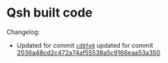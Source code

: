 # Qsh built code
Changelog:
- Updated for commit [`cd9fe9`](https://github.com/nearlySplat/qsh/commit/cd9fe9137b84d2d567d95299a065b932a7e7c787)
updated for commit [2036a48cd2c472a74af55538a5c9166eaa53a350](https://github.com/nearlysplat/qsh/commits/2036a48cd2c472a74af55538a5c9166eaa53a350)
